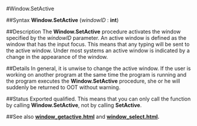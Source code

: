 
#Window.SetActive

##Syntax
**Window.SetActive** (_windowID_ : **int**)



##Description
The **Window.SetActive** procedure activates the window specified by the _windowID_ parameter.
An active window is defined as the window that has the input focus. This means that any typing will be sent to the active window. Under most systems an active window is indicated by a change in the appearance of the window.



##Details
In general, it is unwise to change the active window. If the user is working on another program at the same time the program is running and the program executes the **Window.SetActive** procedure, she or he will suddenly be returned to OOT without warning.



##Status
Exported qualified.
This means that you can only call the function by calling **Window.SetActive**, not by calling **SetActive**.



##See also
**[window_getactive.html](Window.GetActive)** and **[window_select.html](Window.Select).**


